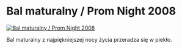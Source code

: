 Bal maturalny / Prom Night 2008 
=============
[![Bal maturalny / Prom Night 2008 ](http://vidos.pl/images/player.gif)](http://vidos.pl/bal-maturalny-prom-night-2008)

 Bal maturalny z najpiękniejszej nocy życia przeradza się w piekło.

